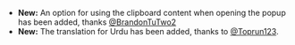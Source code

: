 * **New:** An option for using the clipboard content when opening the popup has been added, thanks [@BrandonTuTwo2](https://github.com/BrandonTuTwo2)
* **New:** The translation for Urdu has been added, thanks to [@Toprun123](https://github.com/Toprun123).
